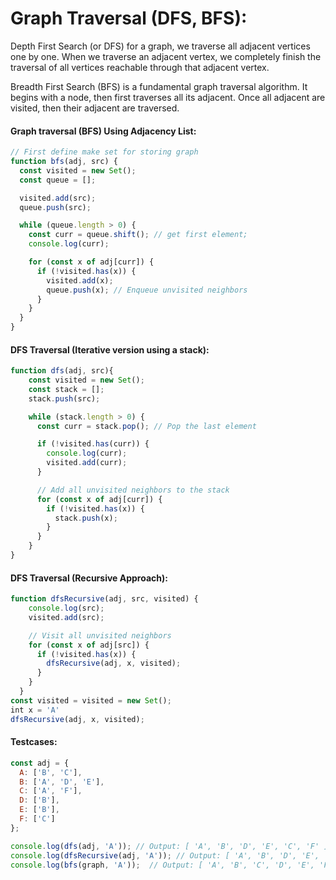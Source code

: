# Graph Traversal (DFS, BFS):

Depth First Search (or DFS) for a graph, we traverse all adjacent vertices one by one. When we traverse an adjacent vertex, we completely finish the traversal of all vertices reachable through that adjacent vertex.

Breadth First Search (BFS) is a fundamental graph traversal algorithm. It begins with a node, then first traverses all its adjacent. Once all adjacent are visited, then their adjacent are traversed.


#### Graph traversal (BFS) Using Adjacency List:

```javascript
// First define make set for storing graph
function bfs(adj, src) {
  const visited = new Set();
  const queue = [];

  visited.add(src);
  queue.push(src);

  while (queue.length > 0) {
    const curr = queue.shift(); // get first element;
    console.log(curr);

    for (const x of adj[curr]) {
      if (!visited.has(x)) {
        visited.add(x);
        queue.push(x); // Enqueue unvisited neighbors
      }
    }
  }
}
```

#### DFS Traversal (Iterative version using a stack):

```javascript
function dfs(adj, src){
    const visited = new Set();
    const stack = [];
    stack.push(src);

    while (stack.length > 0) {
      const curr = stack.pop(); // Pop the last element

      if (!visited.has(curr)) {
        console.log(curr);
        visited.add(curr);
      }

      // Add all unvisited neighbors to the stack
      for (const x of adj[curr]) {
        if (!visited.has(x)) {
          stack.push(x);
        }
      }
    }
}
```


#### DFS Traversal (Recursive Approach):

```javascript
function dfsRecursive(adj, src, visited) {
    console.log(src);
    visited.add(src);

    // Visit all unvisited neighbors
    for (const x of adj[src]) {
      if (!visited.has(x)) {
        dfsRecursive(adj, x, visited);
      }
    }
  }
const visited = visited = new Set();
int x = 'A'
dfsRecursive(adj, x, visited);

```

#### Testcases:
```javascript
const adj = {
  A: ['B', 'C'],
  B: ['A', 'D', 'E'],
  C: ['A', 'F'],
  D: ['B'],
  E: ['B'],
  F: ['C']
};

console.log(dfs(adj, 'A')); // Output: [ 'A', 'B', 'D', 'E', 'C', 'F' ];
console.log(dfsRecursive(adj, 'A')); // Output: [ 'A', 'B', 'D', 'E', 'C', 'F' ];
console.log(bfs(graph, 'A'));  // Output: [ 'A', 'B', 'C', 'D', 'E', 'F' ]
```
